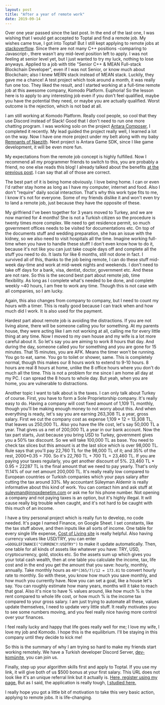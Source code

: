 ```yaml
---
layout: post
title: "After a year of remote work"
date: 2019-09-14
---
```


Over one year passed since the last post. In the end of the last one, I was wishing that I would get accepted to Toptal and find a remote job. My wishes came true, I got into Toptal! But I still kept applying to remote jobs at [stackoverflow](https://stackoverflow.com/jobs?r=true). Since there are not many C++ positions -comparing to Javascript-, there wasn't any mid-level position left to apply. I was not feeling at senior level yet, but I just wanted to try my luck, nothing to lose anyways. Applied to a job with title "Senior C++ & MEAN Full-stack Blockchain Developer", even if I was not Senior, or know much about Blockchain; also I knew MERN stack instead of MEAN stack. Luckily, they gave me a chance! A test project which took around a month, it was really fun one too. They liked the result, and I started working at a full-time remote job at this awesome company, Komodo Platform. Euphoria! So the lesson here is to apply to any interesting job even if you don't feel qualified, maybe you have the potential they need, or maybe you are actually qualified. Worst outcome is the rejection, which is not bad at all.

I am still working at Komodo Platform. Really cool people, so cool that they use Discord instead of Slack! Good that I don't need to run one more chatting program. I was working solo on the project [Antara Composer](https://composer.kmd.io), I completed it recently. My lead guided the project really well, I learned a lot on the way. Now I have one more project under my belt along with my baby [Remnants of Naezith](https://naezith.com). Next project is Antara Game SDK, since I like game development, it will be even more fun. 

My expectations from the remote job concept is highly fulfilled. Now I recommend all my programmer friends to switch to this, you are probably a friend, no one else reads this blog! I already talked about the benefits [at the previous post](https://blog.naezith.com/2018/09/life-and-remote-work). I can say that all of those are correct. 

The best part of it is being home obviously. I love being home. I can or even I'd rather stay home as long as I have my computer, internet and food. Also I don't "require" daily social interaction. That's why this work type fits to me, I know it's not for everyone. Some of my friends dislike it and won't even try to land a remote job, just because they have the opposite of these. 

My girlfriend I've been together for 3 years moved to Turkey, and we are now married for 4 months! She is not a Turkish citizen so the procedure is twenty times more complex. We need to get residence permit, so much government offices needs to be visited for documentations etc. On top of the documents stuff and wedding preparation, she has an issue with the kidney, so we also need to visit hospitals all the time. Imagine working full-time when you have to handle these stuff! I don't even know how to do it, because it's not like you can just take couple days off and complete all the stuff you need to do. It lasts for like 6 months, still not done in fact. I survived all of this, thanks to the job being remote, I can do these stuff mid-week day-time and work at mid-week nights and weekends. I don't need to take off days for a bank, visa, dentist, doctor, government etc. And these are not rare. So this is the second best part about remote job, time flexibility. As long as I complete what's needed to be done, and complete weekly ~40 hours, I am free to work any time. Though this is not case with all companies, so I am lucky.

Again, this also changes from company to company, but I need to count my hours with a timer. This is really good because I can track when and how much did I work. It is also used for the payment.

Hardest part about remote job is avoiding the distractions. If you are not living alone, there will be someone calling you for something. At my parents house, they were acting like I am not working at all, calling me for every little thing at any time. Now I moved to my own house and my wife is a lot more careful about it. So let's say you are aiming to work 8 hours that day. And during the day, someone called you for something and you are gone for 15 minutes. That 15 minutes, you are AFK. Means the timer won't be running. You go to eat, same. You go to toilet or shower, same. This is completely normal, though this makes our 8 hours work to extend to 9-10 hours. 8 hours are real 8 hours at home, unlike the 8 office hours where you don't do much all the time. This is not a problem for me since I am home all day at my PC. I can spread the 8 hours to whole day. But yeah, when you are home, you are vulnerable to distractions.

Another topic I want to talk about is the taxes. I can only talk about Turkey of course. First, you have to form a Sole Proprietorship company. It's really easy to do. Having a company will cost fixed amount of 1,109 TL monthly, though you'll be making enough money to not worry about this. And when everything is ready, let's say you are earning 263,308 TL a year, gross salary. First we cut the company cost as expense 1,109 * 12 = 13,308 TL, that leaves us 250,000 TL. Also you have the life cost, let's say 50,000 TL a year. That gives us a net of 200,000 TL a year in our bank account. Now the tax part starts, Just because you bring USD to Turkey, government gives you a 50% tax discount. So we will take 100,000 TL as base. You need to check tax slices but this amount is at the last slice which is over 98,000 TL. Rule says that you'll pay 22,760 TL for the 98,000 TL of it; and 35% of the rest, 2000*0.35 = 700. So it's 22,760 TL + 700 TL = 23,460 TL. If you are paying your taxes regularly, you get another discount of 5%. 23,460 TL * 0.95 = 22287 TL is the final amount that we need to pay yearly. That's only 11.14% of our net amount 200,000 TL. It's really really low compared to European countries or Turkish companies which your pays salary after cutting the tax around 33%. My accountant Süleyman Aldemir is really informative about this kind of work. You can contact him and ask stuff at suleyman@innoxdenetim.com or ask me for his phone number. Not opening a company and not paying taxes is an option, but it's highly illegal. It will cause really big trouble when caught, and it's not hard to be caught with this much of an income.

I have a tiny personal project which is really fun to develop, no code needed. It's page I named Finance, on Google Sheet. I set constants, like the tax stuff above, and then inputs like all sorts of income. One table for every single life expense, [Cost of Living site](https://www.numbeo.com/cost-of-living/) is really helpful. Also having currency values like USD/TRY, you can enter `=GOOGLEFINANCE("CURRENCY:USDTRY")` to make it update automatically. Then, one table for all kinds of assets like whatever you have: TRY, USD, cryptocurrency, gold, stocks etc. So the assets sum up which gives you your total cash wealth, then at one table you calculate the income, tax, life cost and in the end you get the amount that you save: hourly, monthly, annually. Take monthly hours as `40*(365/7)/12 = 173.81` to convert hourly rate to monthly. So with these, you know how much you save monthly, and how much you currently have. Now you can set a goal, like a house let's say. You can roughly estimate how many years, months will it take to reach that goal. Also it's nice to have % values around, like how much % is the rent compared to whole life cost, or how much % is the income tax compared to your gross salary. I am just trying to automate all these, values update themselves, I need to update very little stuff. It really motivates you to see some numbers moving, and you feel really nice having more control over your finances. 

I feel really lucky and happy that life goes really well for me; I love my wife, I love my job and Komodo. I hope this is the equilibrium. I'll be staying in this company until they decide to kick me! 

So this is the summary of why I am trying so hard to make my friends start working remotely. We have a Turkish developer Discord Server, [dev-komünite](https://discord.gg/AKajtef), you can join us. 

Finally, step up your algorithm skills first and apply to Toptal. If you use my link, it will give both of us $500 bonus at your first salary. This URL does not look like it's an unique referral link but it actually is. [Here, register using my page.](https://www.toptal.com/#gain-exclusively-guaranteed-software-programmers) But as I said, the application is really tough, [I studied here.](https://app.codility.com/programmers/lessons/1-iterations/)

I really hope you got a little bit of motivation to take this very basic action, applying to remote jobs. It is life-changing.
